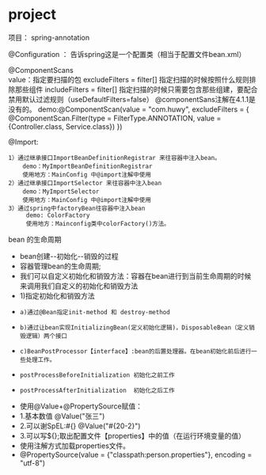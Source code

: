# project
项目： spring-annotation
    
   @Configuration ： 
    告诉spring这是一个配置类（相当于配置文件bean.xml）
    
   @ComponentScans       
      value：指定要扫描的包
      excludeFilters = filter[] 指定扫描的时候按照什么规则排除那些组件
      includeFilters = filter[] 指定扫描的时候只需要包含那些组建，要配合禁用默认过滤规则（useDefaultFilters=false）
      @componentSans注解在4.1.1是没有的。
      demo:@ComponentScan(value = "com.huwy", excludeFilters = {
                                  @ComponentScan.Filter(type = FilterType.ANNOTATION, value = {Controller.class,   Service.class})
                                  })
                                  
  @Import:
  
    1）通过继承接口ImportBeanDefinitionRegistrar 来往容器中注入bean。
        demo：MyImportBeanDefinitionRegistrar
        使用地方：MainConfig 中@import注解中使用
    2）通过继承接口ImportSelector 来往容器中注入bean
        demo：MyImportSelector
        使用地方：MainConfig 中@import注解中使用
    3）通过spring中factoryBean往容器中注入bean
         demo: ColorFactory
         使用地方：Mainconfig类中colorFactory()方法。
 bean 的生命周期        
 *    bean创建--初始化--销毁的过程
 *    容器管理bean的生命周期;
 *    我们可以自定义初始化和销毁方法：容器在bean进行到当前生命周期的时候来调用我们自定义的初始化和销毁方法
 *    1)指定初始化和销毁方法
 *     a)通过@Bean指定init-method 和 destroy-method
 *     b)通过让bean实现InitializingBean(定义初始化逻辑)，DisposableBean（定义销毁逻辑）两个接口
 *     c)BeanPostProcessor【interface】:bean的后置处理器。在bean初始化前后进行一些处理工作。
 *     postProcessBeforeInitialization 初始化之前工作
 *     postProcessAfterInitialization  初始化之后工作  
 
 * 使用@Value+@PropertySource赋值：
 * 1.基本数值  @Value("张三")
 * 2.可以谢SpEL:#{}   @Value("#{20-2}")
 * 3.可以写${};取出配置文件【properties】中的值（在运行环境变量的值）
 * 使用注解方式加载properties文件。
 * @PropertySource(value = {"classpath:person.properties"}, encoding = "utf-8")
